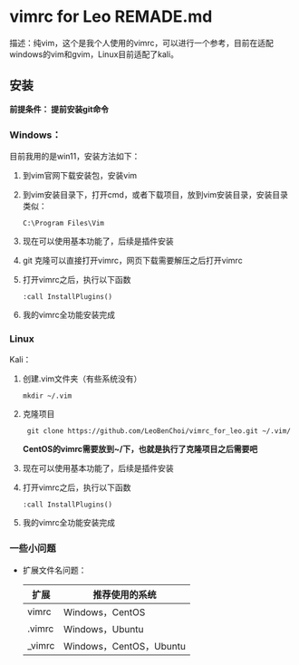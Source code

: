 # vimrc for Leo REMADE.md

描述：纯vim，这个是我个人使用的vimrc，可以进行一个参考，目前在适配windows的vim和gvim，Linux目前适配了kali。



## 安装

**前提条件： 提前安装git命令**



### Windows：

目前我用的是win11，安装方法如下：

1. 到vim官网下载安装包，安装vim

2. 到vim安装目录下，打开cmd，或者下载项目，放到vim安装目录，安装目录类似：

   ```
   C:\Program Files\Vim
   ```

   

3. 现在可以使用基本功能了，后续是插件安装

4. git 克隆可以直接打开vimrc，网页下载需要解压之后打开vimrc

5. 打开vimrc之后，执行以下函数

   ```
   :call InstallPlugins()
   ```

6. 我的vimrc全功能安装完成



### Linux

Kali：

1. 创建.vim文件夹（有些系统没有）

   ```
   mkdir ~/.vim
   ```

   

2. 克隆项目

   ```
    git clone https://github.com/LeoBenChoi/vimrc_for_leo.git ~/.vim/
   ```

   

   **CentOS的vimrc需要放到~/下，也就是执行了克隆项目之后需要吧**

3. 现在可以使用基本功能了，后续是插件安装

4. 打开vimrc之后，执行以下函数

   ```
   :call InstallPlugins()
   ```

   

5. 我的vimrc全功能安装完成

### 一些小问题

- 扩展文件名问题：

  | 扩展   | 推荐使用的系统          |
  | ------ | ----------------------- |
  | vimrc  | Windows，CentOS         |
  | .vimrc | Windows，Ubuntu         |
  | _vimrc | Windows，CentOS，Ubuntu |

  